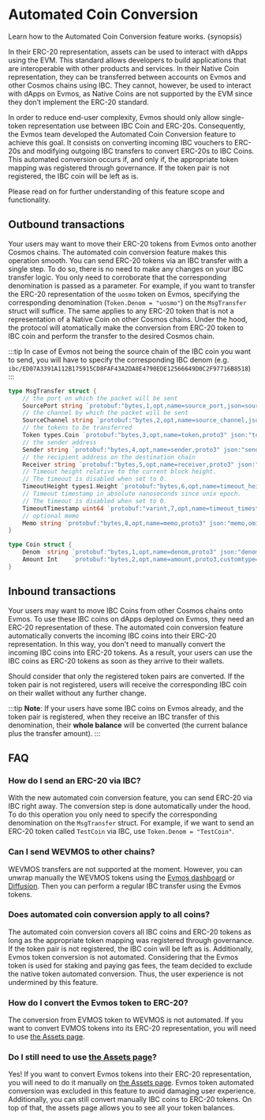 <!--
order: 8
-->

# Automated Coin Conversion

Learn how to the Automated Coin Conversion feature works. {synopsis}

In their ERC-20 representation, assets can be used to interact with dApps using the EVM. This standard allows developers to build applications that are interoperable with other products and services. In their Native Coin representation, they can be transferred between accounts on Evmos and other Cosmos chains using IBC. They cannot, however, be used to interact with dApps on Evmos, as Native Coins are not supported by the EVM since they don’t implement the ERC-20 standard.

In order to reduce end-user complexity, Evmos should only allow single-token representation use between IBC Coin and ERC-20s. Consequently, the Evmos team developed the Automated Coin Conversion feature to achieve this goal. It consists on converting incoming IBC vouchers to ERC-20s and modifying outgoing IBC transfers to convert ERC-20s to IBC Coins. This automated conversion occurs if, and only if, the appropriate token mapping was registered through governance. If the token pair is not registered, the IBC coin will be left as is.

Please read on for further understanding of this feature scope and functionality.

## Outbound transactions

Your users may want to move their ERC-20 tokens from Evmos onto another Cosmos chains. The automated coin conversion feature makes this operation smooth. You can send ERC-20 tokens via an IBC transfer with a single step. To do so, there is no need to make any changes on your IBC transfer logic. You only need to corroborate that the corresponding denomination is passed as a parameter. For example, if you want to transfer the ERC-20 representation of the `uosmo` token on Evmos, specifying the corresponding denomination (`Token.Denom = "uosmo"`) on the `MsgTransfer` struct will suffice. The same applies to any ERC-20 token that is not a representation of a Native Coin on other Cosmos chains. Under the hood, the protocol will atomatically make the conversion from ERC-20 token to IBC coin and perform the transfer to the desired Cosmos chain.

:::tip
In case of Evmos not being the source chain of the IBC coin you want to send, you will have to specify the corresponding IBC denom (e.g. `ibc/ED07A3391A112B175915CD8FAF43A2DA8E4790EDE12566649D0C2F97716B8518`)
:::

```go
type MsgTransfer struct {
	// the port on which the packet will be sent
	SourcePort string `protobuf:"bytes,1,opt,name=source_port,json=sourcePort,proto3" json:"source_port,omitempty" yaml:"source_port"`
	// the channel by which the packet will be sent
	SourceChannel string `protobuf:"bytes,2,opt,name=source_channel,json=sourceChannel,proto3" json:"source_channel,omitempty" yaml:"source_channel"`
	// the tokens to be transferred
	Token types.Coin `protobuf:"bytes,3,opt,name=token,proto3" json:"token"`
	// the sender address
	Sender string `protobuf:"bytes,4,opt,name=sender,proto3" json:"sender,omitempty"`
	// the recipient address on the destination chain
	Receiver string `protobuf:"bytes,5,opt,name=receiver,proto3" json:"receiver,omitempty"`
	// Timeout height relative to the current block height.
	// The timeout is disabled when set to 0.
	TimeoutHeight types1.Height `protobuf:"bytes,6,opt,name=timeout_height,json=timeoutHeight,proto3" json:"timeout_height" yaml:"timeout_height"`
	// Timeout timestamp in absolute nanoseconds since unix epoch.
	// The timeout is disabled when set to 0.
	TimeoutTimestamp uint64 `protobuf:"varint,7,opt,name=timeout_timestamp,json=timeoutTimestamp,proto3" json:"timeout_timestamp,omitempty" yaml:"timeout_timestamp"`
	// optional memo
	Memo string `protobuf:"bytes,8,opt,name=memo,proto3" json:"memo,omitempty"`
}

type Coin struct {
	Denom  string `protobuf:"bytes,1,opt,name=denom,proto3" json:"denom,omitempty"`
	Amount Int    `protobuf:"bytes,2,opt,name=amount,proto3,customtype=Int" json:"amount"`
}
```

## Inbound transactions

Your users may want to move IBC Coins from other Cosmos chains onto Evmos. To use these IBC coins on dApps deployed on Evmos, they need an ERC-20 representation of these. The automated coin conversion feature automatically converts the incoming IBC coins into their ERC-20 representation. In this way, you don't need to manually convert the incoming IBC coins into ERC-20 tokens. As a result, your users can use the IBC coins as ERC-20 tokens as soon as they arrive to their wallets.

Should consider that only the registered token pairs are converted. If the token pair is not registered, users will receive the corresponding IBC coin on their wallet without any further change.

:::tip
**Note**: If your users have some IBC coins on Evmos already, and the token pair is registered, when they receive an IBC transfer of this denomination, their **whole balance** will be converted (the current balance plus the transfer amount).
:::

## FAQ

### How do I send an ERC-20 via IBC?

With the new automated coin conversion feature, you can send ERC-20 via IBC right away. The conversion step is done automatically under the hood. To do this operation you only need to specify the corresponding denomination on the `MsgTransfer` struct. For example, if we want to send an ERC-20 token called `TestCoin` via IBC, use `Token.Denom = "TestCoin"`.

### Can I send WEVMOS to other chains?

WEVMOS transfers are not supported at the moment. However, you can unwrap manually the WEVMOS tokens using the [Evmos dashboard](https://app.evmos.org/assets) or [Diffusion](https://app.diffusion.fi/). Then you can perform a regular IBC transfer using the Evmos tokens.

### Does automated coin conversion apply to all coins?

The automated coin conversion covers all IBC coins and ERC-20 tokens as long as the appropriate token mapping was registered through governance. If the token pair is not registered, the IBC coin will be left as is. Additionally, Evmos token conversion is not automated. Considering that the Evmos token is used for staking and paying gas fees, the team decided to exclude the native token automated conversion. Thus, the user experience is not undermined by this feature.

### How do I convert the Evmos token to ERC-20?

The conversion from EVMOS token to WEVMOS is not automated. If you want to convert EVMOS tokens into its ERC-20 representation, you will need to use [the Assets page](https://app.evmos.org/assets).

### Do I still need to use [the Assets page](https://app.evmos.org/assets)?

Yes! If you want to convert Evmos tokens into their ERC-20 representation, you will need to do it manually on [the Assets page](https://app.evmos.org/assets). Evmos token automated conversion was excluded in this feature to avoid damaging user experience. Additionally, you can still convert manually IBC coins to ERC-20 tokens. On top of that, the assets page allows you to see all your token balances.
